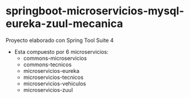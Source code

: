 # springboot-microservicios-mysql-eureka-zuul-mecanica

Proyecto elaborado con Spring Tool Suite 4
- Esta compuesto por 6 microservicios:
  - commons-microservicios
  - commons-tecnicos
  - microservicios-eureka
  - microservicios-tecnicos
  - microservicios-vehiculos
  - microservicios-zuul



 
